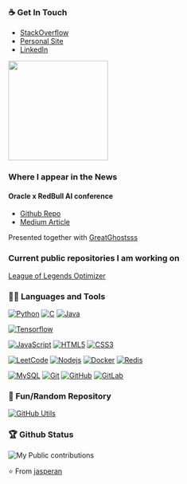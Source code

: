### ☕ Get In Touch
- [StackOverflow](https://stackoverflow.com/users/9151930/jasper?tab=profile)
- [Personal Site](https://jasperan.com)
- [LinkedIn](https://www.linkedin.com/in/ignacio-g-martinez/)


<img src='https://user-images.githubusercontent.com/5713670/87202985-820dcb80-c2b6-11ea-9f56-7ec461c497c3.gif' width='200"'>

### Where I appear in the News


#### Oracle x RedBull AI conference
- [Github Repo](https://github.com/oracle-devrel/redbull-analytics-hol)
- [Medium Article](https://medium.com/oracledevs/team-up-with-red-bull-racing-honda-and-oracle-for-hands-on-lab-teaching-machine-learning-with-70eafcf78383)

Presented together with [GreatGhostsss](https://github.com/GreatGhostsss)

### Current public repositories I am working on

[League of Legends Optimizer](https://github.com/oracle-devrel/leagueoflegends-optimizer)


### 👨‍💻 Languages and Tools
[![Python](https://img.shields.io/badge/-Python-black?style=flat&logo=python&link=https://github.com/jasperan)](https://github.com/jasperan) 
[![C](https://img.shields.io/badge/-A8B9CC?style=flat&logo=c&logoColor=white&link=https://github.com/jasperan)](https://github.com/jasperan) 
[![Java](https://img.shields.io/badge/Java-orange?style=flat&logo=java&logoColor=white&link=https://github.com/jasperan)](https://github.com/jasperan) 

[![Tensorflow](https://img.shields.io/badge/-Tensorflow-gray?style=flat&logo=tensorflow&link=https://github.com/jasperan)](https://github.com/jasperan) 

[![JavaScript](https://img.shields.io/badge/-JavaScript-black?style=flat&logo=javascript&link=https://github.com/jasperan)](https://github.com/jasperan) 
[![HTML5](https://img.shields.io/badge/-HTML5-E34F26?style=flat&logo=html5&logoColor=white&link=https://github.com/jasperan)](https://github.com/jasperan) 
[![CSS3](https://img.shields.io/badge/-CSS3-1572B6?style=flat&logo=css3&link=https://github.com/jasperan)](https://github.com/jasperan) 

[![LeetCode](https://img.shields.io/badge/-LeetCode-02569B?style=flat&logo=leetCode&link=https://github.com/hritik5102)](https://github.com/jasperan)
[![Nodejs](https://img.shields.io/badge/-Nodejs-black?style=flat&logo=Node.js&link=https://github.com/hritik5102)](https://github.com/jasperan) 
[![Docker](https://img.shields.io/badge/-Docker-black?style=flat&logo=docker&link=https://github.com/hritik5102)](https://github.com/jasperan) 
[![Redis](https://img.shields.io/badge/-Redis-black?style=flat&logo=redis&link=https://github.com/hritik5102)](https://github.com/jasperan) 

[![MySQL](https://img.shields.io/badge/-MySQL-black?style=flat&logo=mysql&link=https://github.com/jasperan)](https://github.com/jasperan)
[![Git](https://img.shields.io/badge/-Git-black?style=flat&logo=git&link=https://github.com/jasperan)](https://github.com/jasperan) 
[![GitHub](https://img.shields.io/badge/-GitHub-181717?style=flat&logo=github&link=https://github.com/jasperan)](https://github.com/jasperan)
[![GitLab](https://img.shields.io/badge/-GitLab-FCA121?style=flat&logo=gitlab&link=https://github.com/jasperan)](https://github.com/jasperan) 


### 👀 Fun/Random Repository
[![GitHub Utils](https://github-readme-stats.vercel.app/api/pin/?username=jasperan&repo=github-utils)](https://github.com/jasperan/github-utils)


### 🏆 Github Status
![My Public contributions](https://github-readme-stats.vercel.app/api?username=jasperan&show_icons=true&hide_border=true)


⭐️ From [jasperan](https://github.com/jasperan)
